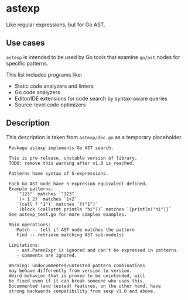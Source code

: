 # astexp
Like regular expressions, but for Go AST.

## Use cases

`astexp` is intended to be used by Go tools that examine `go/ast` nodes for
specific patterns.

This list includes programs like:
- Static code analyzers and linters
- Go code analyzers
- Editor/IDE extensions for code search by syntax-aware queries
- Source-level code optimizers

## Description

This description is taken from `astexp/doc.go` as a temporary placeholder.

```
 Package astexp implements Go AST search.

 This is pre-release, unstable version of library.
 TODO: remove this warning after v1.0 is reached.

 Patterns have syntax of S-expressions.

 Each Go AST node have S-expresion equivalent defined.
 Example patterns:
	`"123"` matches `"123"`
	`(+ 1 2)` matches `1+2`
	`(call f "1")` matches `f("1")`
	`(block (callstmt println "hi"))` matches `{println("hi")}`
 See astexp_test.go for more complex examples.

 Main operations:
	Match -- tell if AST node matches the pattern
	Find -- retrieve matching AST sub-node(s)

 Limitations:
	- ast.ParenExpr is ignored and can't be expressed in patterns.
	- comments are ignored.

 Warning: undocummented/untested pattern combinations
 may behave differently from version to version.
 Weird behavior that is proved to be unintended, will
 be fixed even if it can break someone who uses this.
 Docummented (and tested) features, on the other hand, have
 strong backwards compatibility from sexp v1.0 and above.
 ```

